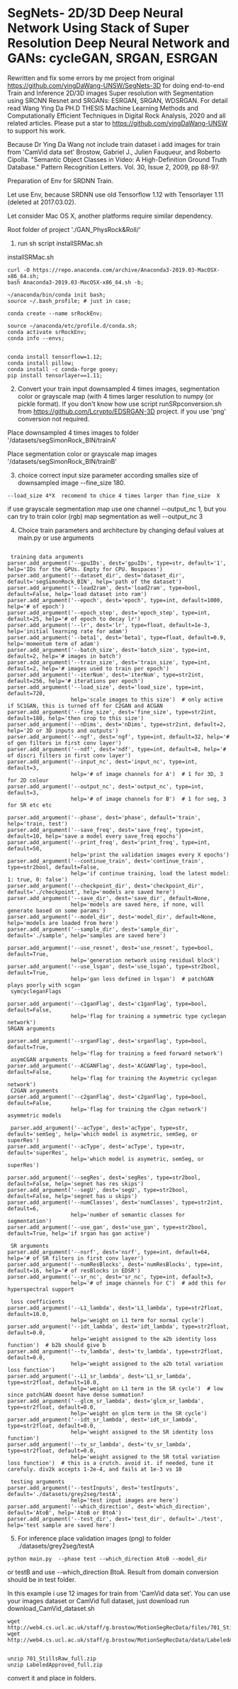 # SegNets- 2D/3D Deep Neural Network Using Stack of Super Resolution Deep Neural Network and GANs: cycleGAN, SRGAN, ESRGAN  

Rewritten and fix some errors by me project from original https://github.com/yingDaWang-UNSW/SegNets-3D for doing end-to-end Train and Inference 2D/3D images Super resolution with Segmentation using SRCNN Resnet and SRGANs: ESRGAN, SRGAN, WDSRGAN. For detail read Wang Ying Da PH.D THESIS Machine Learning Methods and Computationally Efficient Techniques in Digital Rock Analysis, 2020 and all related articles. Please put a star to https://github.com/yingDaWang-UNSW to support his work.

Because Dr Ying Da Wang not include train dataset i  add images for train from 'CamVid data set' Brostow, Gabriel J., Julien Fauqueur, and Roberto Cipolla. "Semantic Object Classes in Video: A High-Definition Ground Truth Database." Pattern Recognition Letters. Vol. 30, Issue 2, 2009, pp 88-97.




Preparation of Env for SRDNN Train.

Let use Env, because SRDNN use old Tensorflow 1.12 with Tensorlayer 1.11 (deleted at 2017.03.02).

Let consider Mac OS X, another platforms require similar dependency.

Root folder of project './GAN_PhysRock&Roll/' 

1. run sh script  installSRMac.sh

installSRMac.sh 

```
curl -O https://repo.anaconda.com/archive/Anaconda3-2019.03-MacOSX-x86_64.sh;
bash Anaconda3-2019.03-MacOSX-x86_64.sh -b;

~/anaconda/bin/conda init bash;
source ~/.bash_profile; # just in case;

conda create --name srRockEnv;

source ~/anaconda/etc/profile.d/conda.sh;
conda activate srRockEnv;
conda info --envs;


conda install tensorflow=1.12; 
conda install pillow;
conda install -c conda-forge gooey;
pip install tensorlayer==1.11;
```


2. Convert your train input downsampled 4 times images, segmentation color or grayscale map (with 4 times larger resolution to numpy (or pickle format).
If you don't know how use script runSRpconversion.sh from https://github.com/Lcrypto/EDSRGAN-3D project. if you use 'png' conversion not required.


Place downsampled 4 times images to folder  '/datasets/segSimonRock_BIN/trainA'


Place segmentation color or grayscale map images '/datasets/segSimonRock_BIN/trainB'



3. choice correct input size parameter according smalles size of downsampled image --fine_size 180.  
 ```
 --load_size 4*X  recomend to chice 4 times larger than fine_size  X
```
if use grayscale segmentation map use one channel --output_nc 1,  but you can try to train color (rgb) map segmentation as well --output_nc 3



4. Choice train parameters and architecture by changing defaul  values  at main.py or use arguments
 
```

 training data arguments
parser.add_argument('--gpuIDs', dest='gpuIDs', type=str, default='1', help='IDs for the GPUs. Empty for CPU. Nospaces')
parser.add_argument('--dataset_dir', dest='dataset_dir', default='segSimonRock_BIN', help='path of the dataset')
parser.add_argument('--load2ram', dest='load2ram', type=bool, default=False, help='load dataset into ram')
parser.add_argument('--epoch', dest='epoch', type=int, default=1000, help='# of epoch')
parser.add_argument('--epoch_step', dest='epoch_step', type=int, default=25, help='# of epoch to decay lr')
parser.add_argument('--lr', dest='lr', type=float, default=1e-3, help='initial learning rate for adam')
parser.add_argument('--beta1', dest='beta1', type=float, default=0.9, help='momentum term of adam')
parser.add_argument('--batch_size', dest='batch_size', type=int, default=2, help='# images in batch')
parser.add_argument('--train_size', dest='train_size', type=int, default=2, help='# images used to train per epoch')
parser.add_argument('--iterNum', dest='iterNum', type=str2int, default=256, help='# iterations per epoch')
parser.add_argument('--load_size', dest='load_size', type=int, default=720,
                    help='scale images to this size')  # only active if SC1GAN, this is turned off for C2GAN and ACGAN
parser.add_argument('--fine_size', dest='fine_size', type=str2int, default=180, help='then crop to this size')
parser.add_argument('--nDims', dest='nDims', type=str2int, default=2, help='2D or 3D inputs and outputs')
parser.add_argument('--ngf', dest='ngf', type=int, default=32, help='# of gen filters in first conv layer')
parser.add_argument('--ndf', dest='ndf', type=int, default=8, help='# of discri filters in first conv layer')
parser.add_argument('--input_nc', dest='input_nc', type=int, default=3,
                    help='# of image channels for A')  # 1 for 3D, 3 for 2D colour
parser.add_argument('--output_nc', dest='output_nc', type=int, default=3,
                    help='# of image channels for B')  # 1 for seg, 3 for SR etc etc

parser.add_argument('--phase', dest='phase', default='train', help='train, test')
parser.add_argument('--save_freq', dest='save_freq', type=int, default=10, help='save a model every save_freq epochs')
parser.add_argument('--print_freq', dest='print_freq', type=int, default=50,
                    help='print the validation images every X epochs')
parser.add_argument('--continue_train', dest='continue_train', type=str2bool, default=False,
                    help='if continue training, load the latest model: 1: true, 0: false')
parser.add_argument('--checkpoint_dir', dest='checkpoint_dir', default='./checkpoint', help='models are saved here')
parser.add_argument('--save_dir', dest='save_dir', default=None,
                    help='models are saved here, if none, will generate based on some params')
parser.add_argument('--model_dir', dest='model_dir', default=None, help='models are loaded from here')
parser.add_argument('--sample_dir', dest='sample_dir', default='./sample', help='samples are saved here')

parser.add_argument('--use_resnet', dest='use_resnet', type=bool, default=True,
                    help='generation network using residual block')
parser.add_argument('--use_lsgan', dest='use_lsgan', type=str2bool, default=True,
                    help='gan loss defined in lsgan')  # patchGAN plays poorly with scgan
 symcycleganFlags
 
parser.add_argument('--c1ganFlag', dest='c1ganFlag', type=bool, default=False,
                    help='flag for training a symmetric type cyclegan network')
SRGAN arguments

parser.add_argument('--srganFlag', dest='srganFlag', type=bool, default=True,
                    help='flag for training a feed forward network')
 asymCGAN arguments
parser.add_argument('--ACGANFlag', dest='ACGANFlag', type=bool, default=False,
                    help='flag for training the Asymetric cyclegan network')
 C2GAN arguments
parser.add_argument('--c2ganFlag', dest='c2ganFlag', type=bool, default=False,
                    help='flag for training the c2gan network')
asymmetric models

 parser.add_argument('--acType', dest='acType', type=str, default='semSeg', help='which model is asymetric, semSeg, or superRes')
parser.add_argument('--acType', dest='acType', type=str, default='superRes',
                    help='which model is asymetric, semSeg, or superRes')

parser.add_argument('--segRes', dest='segRes', type=str2bool, default=False, help='segnet has res skips')
parser.add_argument('--segU', dest='segU', type=str2bool, default=False, help='segnet has u skips')
parser.add_argument('--numClasses', dest='numClasses', type=str2int, default=6,
                    help='number of semantic classes for segmentation')
parser.add_argument('--use_gan', dest='use_gan', type=str2bool, default=True, help='if srgan has gan active')

 SR arguments
parser.add_argument('--nsrf', dest='nsrf', type=int, default=64, help='# of SR filters in first conv layer')
parser.add_argument('--numResBlocks', dest='numResBlocks', type=int, default=16, help='# of resBlocks in EDSR')
parser.add_argument('--sr_nc', dest='sr_nc', type=int, default=3,
                    help='# of image channels for C')  # add this for hyperspectral support
                    
 loss coefficients
parser.add_argument('--L1_lambda', dest='L1_lambda', type=str2float, default=10.0,
                    help='weight on L1 term for normal cycle')
parser.add_argument('--idt_lambda', dest='idt_lambda', type=str2float, default=0.0,
                    help='weight assigned to the a2b identity loss function')  # b2b should give b
parser.add_argument('--tv_lambda', dest='tv_lambda', type=str2float, default=0.0,
                    help='weight assigned to the a2b total variation loss function')
parser.add_argument('--L1_sr_lambda', dest='L1_sr_lambda', type=str2float, default=10.0,
                    help='weight on L1 term in the SR cycle')  # low since patchGAN doesnt have dense summation?
parser.add_argument('--glcm_sr_lambda', dest='glcm_sr_lambda', type=str2float, default=0.0,
                    help='weight on glcm term in the SR cycle')
parser.add_argument('--idt_sr_lambda', dest='idt_sr_lambda', type=str2float, default=0.0,
                    help='weight assigned to the SR identity loss function')
parser.add_argument('--tv_sr_lambda', dest='tv_sr_lambda', type=str2float, default=0.0,
                    help='weight assigned to the SR total variation loss function')  # this is a crutch. avoid it. if needed, tune it carefuly. div2k accepts 1-2e-4, and fails at 1e-3 vs 10

 testing arguments
parser.add_argument('--testInputs', dest='testInputs', default='./datasets/grey2seg/testA',
                    help='test input images are here')
parser.add_argument('--which_direction', dest='which_direction', default='AtoB', help='AtoB or BtoA')
parser.add_argument('--test_dir', dest='test_dir', default='./test', help='test sample are saved here')
```


 
5. For inference place validation images (png) to folder ./datasets/grey2seg/testA  

```
python main.py  --phase test --which_direction AtoB --model_dir 
```

or  testB and use --which_direction BtoA. Result from domain conversion should be in test folder.



In this example i use 12 images for train from 'CamVid data set'. You can use your images dataset or CamVid  full dataset, just download  run download_CamVid_dataset.sh

```
wget http://web4.cs.ucl.ac.uk/staff/g.brostow/MotionSegRecData/files/701_StillsRaw_full.zip
wget http://web4.cs.ucl.ac.uk/staff/g.brostow/MotionSegRecData/data/LabeledApproved_full.zip


unzip 701_StillsRaw_full.zip
unzip LabeledApproved_full.zip

```

 convert it and  place in folders.
